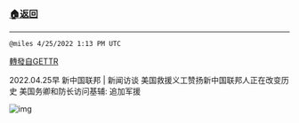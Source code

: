 ###  [:house:返回](README.md)
---


`@miles 4/25/2022 1:13 PM UTC`

[轉發自GETTR](https://gettr.com/post/p170sol5d2d)

2022.04.25早  新中国联邦 | 新闻访谈   美国救援义工赞扬新中国联邦人正在改变历史 美国务卿和防长访问基辅: 追加军援

![img](https://media.gettr.com/group36/origin/2022/04/25/13/edaa415e-67a2-c5cd-a4ec-fd74075709c1/9548d67018b19975dcafea4c4484666a.png)
